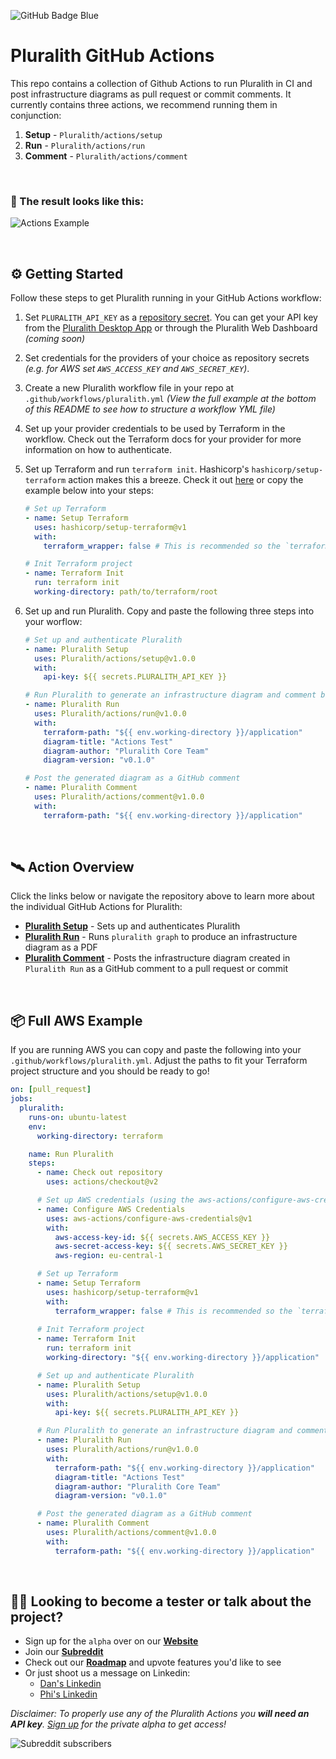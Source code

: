 ![GitHub Badge Blue](https://user-images.githubusercontent.com/25454503/158019834-99b2365e-94c4-4139-80ef-3e0b7bf354f0.svg)
# Pluralith GitHub Actions

This repo contains a collection of Github Actions to run Pluralith in CI and post infrastructure diagrams as pull request or commit comments.
It currently contains three actions, we recommend running them in conjunction:
1) **Setup** - `Pluralith/actions/setup`
2) **Run** - `Pluralith/actions/run`
3) **Comment** - `Pluralith/actions/comment`

&nbsp;

### 📍 The result looks like this:

![Actions Example](https://user-images.githubusercontent.com/25454503/158020347-409bde98-8f20-43b3-9b68-15604191f9d1.png)

&nbsp;

## ⚙️ Getting Started

Follow these steps to get Pluralith running in your GitHub Actions workflow:
1. Set `PLURALITH_API_KEY` as a [repository secret](https://docs.github.com/en/actions/security-guides/encrypted-secrets#creating-encrypted-secrets-for-a-repository). You can get your API key from the [Pluralith Desktop App](https://www.pluralith.com) or through the Pluralith Web Dashboard *(coming soon)*
2. Set credentials for the providers of your choice as repository secrets *(e.g. for AWS set `AWS_ACCESS_KEY` and `AWS_SECRET_KEY`)*.
3. Create a new Pluralith workflow file in your repo at `.github/workflows/pluralith.yml` *(View the full example at the bottom of this README to see how to structure a workflow YML file)*
4. Set up your provider credentials to be used by Terraform in the workflow. Check out the Terraform docs for your provider for more information on how to authenticate.
5. Set up Terraform and run `terraform init`. Hashicorp's `hashicorp/setup-terraform` action makes this a breeze. Check it out [here](https://github.com/hashicorp/setup-terraform) or copy the example below into your steps:
 
      ```yml
      # Set up Terraform
      - name: Setup Terraform
        uses: hashicorp/setup-terraform@v1
        with:
          terraform_wrapper: false # This is recommended so the `terraform show` command outputs valid JSON

      # Init Terraform project
      - name: Terraform Init
        run: terraform init
        working-directory: path/to/terraform/root
      ```
6. Set up and run Pluralith. Copy and paste the following three steps into your worflow:
      ```yml
      # Set up and authenticate Pluralith
      - name: Pluralith Setup
        uses: Pluralith/actions/setup@v1.0.0
        with:
          api-key: ${{ secrets.PLURALITH_API_KEY }}

      # Run Pluralith to generate an infrastructure diagram and comment body
      - name: Pluralith Run
        uses: Pluralith/actions/run@v1.0.0
        with:
          terraform-path: "${{ env.working-directory }}/application"
          diagram-title: "Actions Test"
          diagram-author: "Pluralith Core Team"
          diagram-version: "v0.1.0"

      # Post the generated diagram as a GitHub comment
      - name: Pluralith Comment
        uses: Pluralith/actions/comment@v1.0.0
        with:
          terraform-path: "${{ env.working-directory }}/application"
      ```
&nbsp;

## 🛰️ Action Overview

Click the links below or navigate the repository above to learn more about the individual GitHub Actions for Pluralith:
- **[Pluralith Setup](https://github.com/Pluralith/actions/tree/main/setup)** - Sets up and authenticates Pluralith
- **[Pluralith Run](https://github.com/Pluralith/actions/tree/main/run)** - Runs `pluralith graph` to produce an infrastructure diagram as a PDF
- **[Pluralith Comment](https://github.com/Pluralith/actions/tree/main/comment)** - Posts the infrastructure diagram created in `Pluralith Run` as a GitHub comment to a pull request or commit

&nbsp;

## 📦 Full AWS Example

If you are running AWS you can copy and paste the following into your `.github/workflows/pluralith.yml`. Adjust the paths to fit your Terraform project structure and you should be ready to go!

```yml
on: [pull_request]
jobs:
  pluralith:
    runs-on: ubuntu-latest
    env:
      working-directory: terraform

    name: Run Pluralith
    steps:
      - name: Check out repository
        uses: actions/checkout@v2

      # Set up AWS credentials (using the aws-actions/configure-aws-credentials action)
      - name: Configure AWS Credentials
        uses: aws-actions/configure-aws-credentials@v1
        with:
          aws-access-key-id: ${{ secrets.AWS_ACCESS_KEY }}
          aws-secret-access-key: ${{ secrets.AWS_SECRET_KEY }}
          aws-region: eu-central-1

      # Set up Terraform
      - name: Setup Terraform
        uses: hashicorp/setup-terraform@v1
        with:
          terraform_wrapper: false # This is recommended so the `terraform show` command outputs valid JSON
          
      # Init Terraform project
      - name: Terraform Init
        run: terraform init
        working-directory: "${{ env.working-directory }}/application"

      # Set up and authenticate Pluralith
      - name: Pluralith Setup
        uses: Pluralith/actions/setup@v1.0.0
        with:
          api-key: ${{ secrets.PLURALITH_API_KEY }}

      # Run Pluralith to generate an infrastructure diagram and comment body
      - name: Pluralith Run
        uses: Pluralith/actions/run@v1.0.0
        with:
          terraform-path: "${{ env.working-directory }}/application"
          diagram-title: "Actions Test"
          diagram-author: "Pluralith Core Team"
          diagram-version: "v0.1.0"

      # Post the generated diagram as a GitHub comment
      - name: Pluralith Comment
        uses: Pluralith/actions/comment@v1.0.0
        with:
          terraform-path: "${{ env.working-directory }}/application"
```

&nbsp;

## 👩‍🚀 Looking to become a tester or talk about the project?
- Sign up for the `alpha` over on our **[Website](https://www.pluralith.com)**
- Join our **[Subreddit](https://www.reddit.com/r/Pluralith/)**
- Check out our **[Roadmap](https://roadmap.pluralith.com)** and upvote features you'd like to see
- Or just shoot us a message on Linkedin:
  -  [Dan's Linkedin](https://www.linkedin.com/in/danielputzer/)
  -  [Phi's Linkedin](https://www.linkedin.com/in/philipp-weber-a8517b231/)

*Disclaimer: To properly use any of the Pluralith Actions you **will need an API key**. [Sign up](https://www.pluralith.com) for the private alpha to get access!*

![Subreddit subscribers](https://img.shields.io/reddit/subreddit-subscribers/pluralith?style=social)
